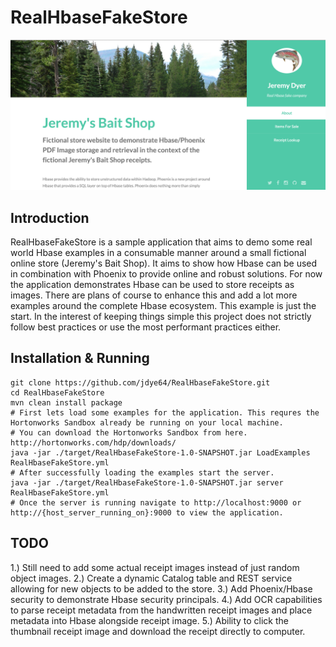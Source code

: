 # RealHbaseFakeStore

![RealHbaseFakeStore](/screenshots/homepage.png?raw=true "RealHbaseFakeStore Homepage")

## Introduction
RealHbaseFakeStore is a sample application that aims to demo some real world Hbase examples in a consumable manner around
a small fictional online store (Jeremy's Bait Shop). It aims to show how Hbase can be used in combination with Phoenix 
to provide online and robust solutions. For now the application demonstrates Hbase can be used to store receipts
as images. There are plans of course to enhance this and add a lot more examples around the complete Hbase ecosystem. This 
example is just the start. In the interest of keeping things simple this project does not strictly follow best 
practices or use the most performant practices either.

## Installation & Running
```
git clone https://github.com/jdye64/RealHbaseFakeStore.git
cd RealHbaseFakeStore
mvn clean install package
# First lets load some examples for the application. This requres the Hortonworks Sandbox already be running on your local machine.
# You can download the Hortonworks Sandbox from here. http://hortonworks.com/hdp/downloads/
java -jar ./target/RealHbaseFakeStore-1.0-SNAPSHOT.jar LoadExamples RealHbaseFakeStore.yml
# After successfully loading the examples start the server.
java -jar ./target/RealHbaseFakeStore-1.0-SNAPSHOT.jar server RealHbaseFakeStore.yml
# Once the server is running navigate to http://localhost:9000 or http://{host_server_running_on}:9000 to view the application.
```

## TODO
1.) Still need to add some actual receipt images instead of just random object images.
2.) Create a dynamic Catalog table and REST service allowing for new objects to be added to the store.
3.) Add Phoenix/Hbase security to demonstrate Hbase security principals.
4.) Add OCR capabilities to parse receipt metadata from the handwritten receipt images and place metadata into Hbase alongside receipt image.
5.) Ability to click the thumbnail receipt image and download the receipt directly to computer.